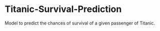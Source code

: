# Titanic-Survival-Prediction
Model to predict the chances of survival of a given passenger of Titanic.
